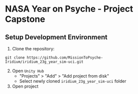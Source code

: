 # NASA Year on Psyche - Project Capstone
## Setup Development Environment
1. Clone the repository:
```
git clone https://github.com/MissionToPsyche-Iridium/iridium_23g_year_sim-uci.git
```
2. Open `Unity Hub` 
   - "Projects" > "Add" > "Add project from disk"
   - Select newly cloned `iridium_23g_year_sim-uci` folder
3. Open project
